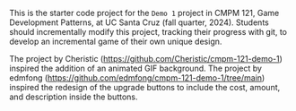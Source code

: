 This is the starter code project for the `Demo 1` project in CMPM 121, Game Development Patterns, at UC Santa Cruz (fall quarter, 2024). Students should incrementally modify this project, tracking their progress with git, to develop an incremental game of their own unique design.

The project by Cheristic (https://github.com/Cheristic/cmpm-121-demo-1) inspired the addition of an animated GIF background.
The project by edmfong (https://github.com/edmfong/cmpm-121-demo-1/tree/main) inspired the redesign of the upgrade buttons to include the cost, amount, and description inside the buttons.